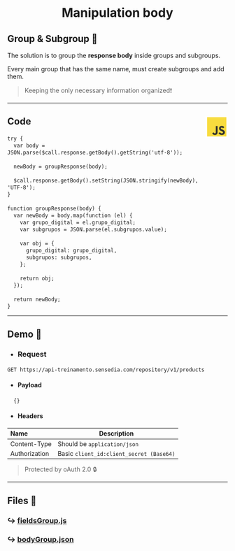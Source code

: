<div align="center">
  <h1>
    <strong> Manipulation body </strong>
  </h1>
</div>

<div>
  
  <h2> Group & Subgroup 📑 </h2> 
  
  <p>
    The solution is to group the <b>response body</b> inside groups and subgroups.
  </p>

  <p>
    Every main group that has the same name, must create subgroups and add them.
  </p>

  > Keeping the only necessary information organized❗ 
</div>

---

<div>
  <img src="../others/js-icon.png" alt="Javascript Icon" align="right" width="50px" height="50px">

  ## Code

  ```
  try {
    var body = JSON.parse($call.response.getBody().getString('utf-8'));

    newBody = groupResponse(body);

    $call.response.getBody().setString(JSON.stringify(newBody), 'UTF-8');
  }

  function groupResponse(body) {
    var newBody = body.map(function (el) {
      var grupo_digital = el.grupo_digital;
      var subgrupos = JSON.parse(el.subgrupos.value);

      var obj = {
        grupo_digital: grupo_digital,
        subgrupos: subgrupos,
      };

      return obj;
    });

    return newBody;
  }
  ```
</div>

---

<div>

  <h2> Demo 👀 </h2> 
  
  * <h3>
      <strong> Request </strong>
    </h3>
  
  ```
  GET https://api-treinamento.sensedia.com/repository/v1/products
  ```

  * <h4>
      <strong> Payload </strong>
    </h4>

  ```
    {}
  ```

  * <h4>
      <strong> Headers </strong>
    </h4>

  | Name| Description |
  | :--- | --------- |
  | Content-Type | Should be `application/json` |
  | Authorization | Basic `client_id:client_secret (Base64)` |

  >  Protected by oAuth 2.0 :lock:

</div>

---
## Files 📂
### :arrow_right_hook: [fieldsGroup.js][group&subgroup-js]
### :arrow_right_hook: [bodyGroup.json][bodyGroup-json]


<!--------------------------------- Files Links ------------------------------->
[group&subgroup-js]:group&subgroup/fieldsGroup.js
[bodyGroup-json]:group&subgroup/bodyGroup.json
